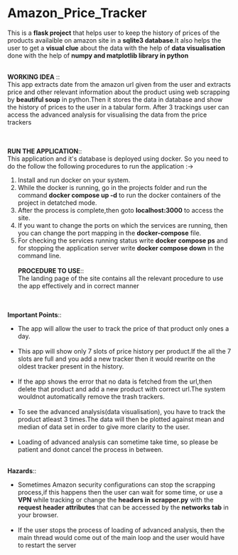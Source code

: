 # Amazon_Price_Tracker
This is a **flask project** that helps user to keep the history of prices of the products availaible on amazon site in a **sqlite3 database**.It also helps the user to get a **visual clue** about the data with the help of **data visualisation** done with the help of **numpy and matplotlib library in python**<br /><br />

**WORKING IDEA** ::<br/> This app extracts date from the amazon url given from the user and extracts price and other relevant information about the product using web scrapping by **beautiful soup** in python.Then it stores the data in database and show the history of prices to the user in a tabular form. After 3 trackings user can access the advanced analysis for visualising the data from the price trackers<br /><br /><br />

**RUN THE APPLICATION**::<br /> This application and it's database is deployed using docker. So you need to do the follow the following procedures to run the application :->
1. Install and run docker on your system.
2. While the docker is running, go in the projects folder and run the command **docker compose up -d** to run the docker containers of the project in detatched mode.
3. After the process is complete,then goto **localhost:3000** to access the site.
4. If you want to change the ports on which the services are running, then you can change the port mapping in the **docker-compose** file.
5. For checking the services running status write **docker compose ps** and for stopping the application server write **docker compose down** in the command line.
<br/><br /> 
**PROCEDURE TO USE**::<br /> The landing page of the site contains all the relevant procedure to use the app effectively and in correct manner<br /><br /><br />

**Important Points**::<br />
- The app will allow the user to track the price of that product only ones a day.<br /><br />
- This app will show only 7 slots of price history per product.If the all the 7 slots are full and you add a new 
  tracker then it would rewrite on the oldest tracker present in the history.<br /><br />
- If the app shows the error that no data is fetched from the url,then delete that product and add a new product with correct url.The system wouldnot automatically remove the trash trackers.<br /><br />
- To see the advanced analysis(data visualisation), you have to track the product atleast 3 times.The data will then be plotted against mean and median of data set in order to give more clarity to the user.<br /><br />
- Loading of advanced analysis can sometime take time, so please be patient and donot cancel the process in between.<br /><br />

**Hazards**::<br />
- Sometimes Amazon security configurations can stop the scrapping process,if this happens then the user can wait for some time, or use a **VPN** while tracking or change the **headers in scrapper.py** with the **request header attributes** that can be accessed by the **networks tab** in your browser.<br /><br />
- If the user stops the process of loading of advanced analysis, then the main thread would come out of the main loop and the user would have to restart the server

